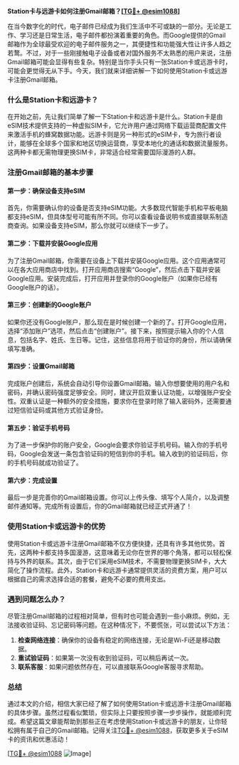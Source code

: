 **Station卡与远游卡如何注册Gmail邮箱？[[TG💪+ @esim1088](https://t.me/s/esim1088)]**

在当今数字化的时代，电子邮件已经成为我们生活中不可或缺的一部分。无论是工作、学习还是日常生活，电子邮件都扮演着重要的角色。而Google提供的Gmail邮箱作为全球最受欢迎的电子邮件服务之一，其便捷性和功能强大性让许多人趋之若鹜。不过，对于一些刚接触电子设备或者对国外服务不太熟悉的用户来说，注册Gmail邮箱可能会显得有些复杂。特别是当你手头只有一张Station卡或远游卡时，可能会更觉得无从下手。今天，我们就来详细讲解一下如何使用Station卡或远游卡注册Gmail邮箱。

### 什么是Station卡和远游卡？

在开始之前，先让我们简单了解一下Station卡和远游卡是什么。Station卡是由eSIM技术提供支持的一种虚拟SIM卡，它允许用户通过网络下载运营商配置文件来激活手机的蜂窝数据功能。远游卡则是另一种形式的eSIM卡，专为旅行者设计，能够在全球多个国家和地区切换运营商，享受本地化的通话和数据流量服务。这两种卡都无需物理更换SIM卡，非常适合经常需要国际漫游的人群。

### 注册Gmail邮箱的基本步骤

#### 第一步：确保设备支持eSIM

首先，你需要确认你的设备是否支持eSIM功能。大多数现代智能手机和平板电脑都支持eSIM，但具体型号可能有所不同。你可以查看设备说明书或直接联系制造商查询。如果设备支持eSIM，那么你就可以继续下一步了。

#### 第二步：下载并安装Google应用

为了注册Gmail邮箱，你需要在设备上下载并安装Google应用。这个应用通常可以在各大应用商店中找到。打开应用商店搜索“Google”，然后点击下载并安装Google应用。安装完成后，打开应用并登录你的Google账户（如果你已经有Google账户的话）。

#### 第三步：创建新的Google账户

如果你还没有Google账户，那么现在是时候创建一个新的了。打开Google应用，选择“添加账户”选项，然后点击“创建账户”。接下来，按照提示输入你的个人信息，包括名字、姓氏、生日等。记住，这些信息将用于验证你的身份，所以请确保填写准确。

#### 第四步：设置Gmail邮箱

完成账户创建后，系统会自动引导你设置Gmail邮箱。输入你想要使用的用户名和密码，并确认密码强度足够安全。同时，建议开启双重认证功能，以增强账户安全性。双重认证是一种额外的安全措施，要求你在登录时除了输入密码外，还需要通过短信验证码或其他方式验证身份。

#### 第五步：验证手机号码

为了进一步保护你的账户安全，Google会要求你验证手机号码。输入你的手机号码，Google会发送一条包含验证码的短信到你的手机。输入收到的验证码后，你的手机号码就成功验证了。

#### 第六步：完成设置

最后一步是完善你的Gmail邮箱设置。你可以上传头像、填写个人简介，以及调整邮件通知等。完成所有设置后，你的Gmail邮箱就已经正式开通了！

### 使用Station卡或远游卡的优势

使用Station卡或远游卡注册Gmail邮箱不仅方便快捷，还具有许多其他优势。首先，这两种卡都支持多国漫游，这意味着无论你在世界的哪个角落，都可以轻松保持与外界的联系。其次，由于它们采用eSIM技术，不需要物理更换SIM卡，大大简化了操作流程。此外，Station卡和远游卡通常提供灵活的资费方案，用户可以根据自己的需求选择合适的套餐，避免不必要的费用支出。

### 遇到问题怎么办？

尽管注册Gmail邮箱的过程相对简单，但有时也可能会遇到一些小麻烦。例如，无法接收验证码、忘记密码等问题。在这种情况下，不要慌张，可以尝试以下方法：

1. **检查网络连接**：确保你的设备有稳定的网络连接，无论是Wi-Fi还是移动数据。
2. **重试验证码**：如果第一次没有收到验证码，可以稍后再试一次。
3. **联系客服**：如果问题依然存在，可以直接联系Google客服寻求帮助。

### 总结

通过本文的介绍，相信大家已经了解了如何使用Station卡或远游卡注册Gmail邮箱的具体步骤。虽然过程看似繁琐，但实际上只要按照步骤一步步操作，就能顺利完成。希望这篇文章能帮助到那些正在考虑使用Station卡或远游卡的朋友，让你轻松拥有属于自己的Gmail邮箱。记得关注[TG💪+ @esim1088](https://t.me/s/esim1088)，获取更多关于eSIM卡的资讯和优惠活动！

[[TG💪+ @esim1088](https://t.me/s/esim1088) ![Image](https://i.postimg.cc/4NQfJmqS/Snipaste-2025-05-13-00-14-12.png)]